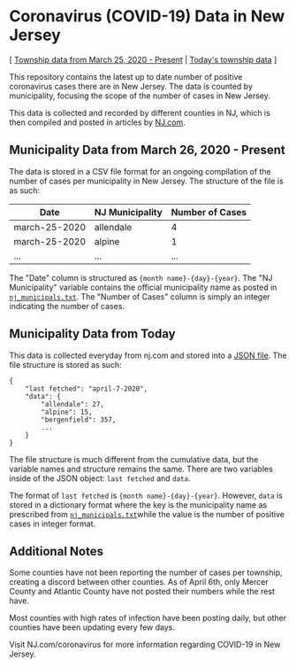 # Coronavirus (COVID-19) Data in New Jersey
[
[ Township data from March 25, 2020 - Present](https://raw.githubusercontent.com/saaqebs/covid19-newjersey/master/total_nj_covid19.csv)  |  [Today's township data](https://raw.githubusercontent.com/saaqebs/covid19-newjersey/master/nj_covid19_today.json) ]

This repository contains the latest up to date number of positive coronavirus cases there are in New Jersey. The data is counted by municipality, focusing the scope of the number of cases in New Jersey.

This data is collected and recorded by different counties in NJ, which is then compiled and posted in articles by [NJ.com](https://www.nj.com/coronavirus/). 

## Municipality Data from March 26, 2020 - Present

The data is stored in a CSV file format for an ongoing compilation of the number of cases per municipality in New Jersey. The structure of the file is as such:

| Date          | NJ Municipality | Number of Cases |
|---------------|-----------------|-----------------|
| march-25-2020 | allendale       | 4               |
| march-25-2020 | alpine          | 1               |
| ...           | ...             | ...             |

The "Date" column is structured as `{month name}-{day}-{year}`. The "NJ Municipality" variable contains the official municipality name as posted in [`nj_municipals.txt`](https://raw.githubusercontent.com/saaqebs/covid19-newjersey/master/notebooks/nj_municipals.txt). The "Number of Cases" column is simply an integer indicating the number of cases.

## Municipality Data from Today

This data is collected everyday from nj.com and stored into a [JSON file](https://github.com/saaqebs/covid19-newjersey/edit/master/nj_covid19_today.json). The file structure is stored as such:

```
{
    "last fetched": "april-7-2020",
    "data": {
        "allendale": 27, 
        "alpine": 15, 
        "bergenfield": 357,
        ...
    }
}

```

The file structure is much different from the cumulative data, but the variable names and structure remains the same. There are two variables inside of the JSON object: `last fetched` and `data`. 

The format of `last fetched` is `{month name}-{day}-{year}`. However, `data` is stored in a dictionary format where the key is the municipality name as prescribed from [`nj_municipals.txt`](https://raw.githubusercontent.com/saaqebs/covid19-newjersey/master/notebooks/nj_municipals.txt)while the value is the number of positive cases in integer format.

## Additional Notes

Some counties have not been reporting the number of cases per township, creating a discord between other counties. As of April 6th, only Mercer County and Atlantic County have not posted their numbers while the rest have.

Most counties with high rates of infection have been posting daily, but other counties have been updating every few days.

Visit NJ.com/coronavirus for more information regarding COVID-19 in New Jersey.